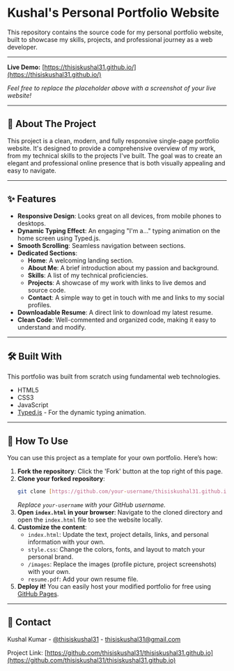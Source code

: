 # Kushal's Personal Portfolio Website

This repository contains the source code for my personal portfolio website, built to showcase my skills, projects, and professional journey as a web developer.

---

**Live Demo:** [https://thisiskushal31.github.io/](https://thisiskushal31.github.io/)

*Feel free to replace the placeholder above with a screenshot of your live website!*

---

## 🌟 About The Project

This project is a clean, modern, and fully responsive single-page portfolio website. It's designed to provide a comprehensive overview of my work, from my technical skills to the projects I've built. The goal was to create an elegant and professional online presence that is both visually appealing and easy to navigate.

---

## ✨ Features

* **Responsive Design**: Looks great on all devices, from mobile phones to desktops.
* **Dynamic Typing Effect**: An engaging "I'm a..." typing animation on the home screen using Typed.js.
* **Smooth Scrolling**: Seamless navigation between sections.
* **Dedicated Sections**:
    * **Home**: A welcoming landing section.
    * **About Me**: A brief introduction about my passion and background.
    * **Skills**: A list of my technical proficiencies.
    * **Projects**: A showcase of my work with links to live demos and source code.
    * **Contact**: A simple way to get in touch with me and links to my social profiles.
* **Downloadable Resume**: A direct link to download my latest resume.
* **Clean Code**: Well-commented and organized code, making it easy to understand and modify.

---

## 🛠️ Built With

This portfolio was built from scratch using fundamental web technologies.

* HTML5
* CSS3
* JavaScript
* [Typed.js](https://github.com/mattboldt/typed.js/) - For the dynamic typing animation.

---

## 🚀 How To Use

You can use this project as a template for your own portfolio. Here’s how:

1.  **Fork the repository**: Click the 'Fork' button at the top right of this page.
2.  **Clone your forked repository**:
    ```bash
    git clone [https://github.com/your-username/thisiskushal31.github.io.git](https://github.com/your-username/thisiskushal31.github.io.git)
    ```
    *Replace `your-username` with your GitHub username.*
3.  **Open `index.html` in your browser**: Navigate to the cloned directory and open the `index.html` file to see the website locally.
4.  **Customize the content**:
    * `index.html`: Update the text, project details, links, and personal information with your own.
    * `style.css`: Change the colors, fonts, and layout to match your personal brand.
    * `/images`: Replace the images (profile picture, project screenshots) with your own.
    * `resume.pdf`: Add your own resume file.
5.  **Deploy it!** You can easily host your modified portfolio for free using [GitHub Pages](https://pages.github.com/).

---

## 📧 Contact

Kushal Kumar - [@thisiskushal31](https://github.com/thisiskushal31) - thisiskushal31@gmail.com

Project Link: [https://github.com/thisiskushal31/thisiskushal31.github.io](https://github.com/thisiskushal31/thisiskushal31.github.io)